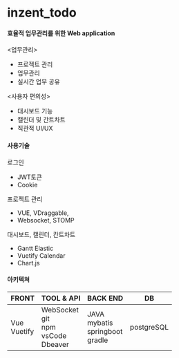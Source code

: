 # inzent_todo



 #### 효율적 업무관리를 위한 Web application

<업무관리>
   - 프로젝트 관리
   - 업무관리
   - 실시간 업무 공유  
   
<사용자 편의성>
   - 대시보드 기능
   - 캘린더 및 간트차트
   - 직관적 UI/UX
   
#### 사용기술

로그인
  - JWT토큰
  - Cookie
  
프로젝트 관리
  - VUE, VDraggable,
  - Websocket, STOMP
  
대시보드, 캘린더, 칸트차트
  - Gantt Elastic
  - Vuetify Calendar
  - Chart.js

#### 아키텍쳐
| FRONT | TOOL & API | BACK END | DB |
|---|---|---|---|
|Vue<br> Vuetify|WebSocket<br> git<br> npm<br> vsCode<br> Dbeaver|JAVA<br>mybatis<br> springboot<br> gradle|postgreSQL|
